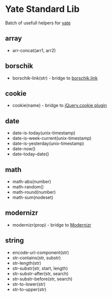 # Yate Standard Lib

Batch of usefull helpers for [yate](https://github.com/pasaran/yate)

## array
  * arr-concat(arr1, arr2)

## borschik
  * borschik-link(str) - bridge to [borschik.link](https://github.com/bem/borschik)

## cookie
  * cookie(name) - bridge to [jQuery.cookie plugin](http://plugins.jquery.com/cookie/)

## date
  * date-is-today(unix-timestamp)
  * date-is-week-current(unix-timestamp)
  * date-is-yesterday(unix-timestamp)
  * date-now()
  * date-today-date()

## math
  * math-abs(number)
  * math-random()
  * math-round(number)
  * math-sum(nodeset)

## modernizr
  * modernizr(prop) - bridge to [Modernizr](https://github.com/Modernizr/Modernizr)

## string
  * encode-uri-component(str)
  * str-contains(str, substr)
  * str-length(str)
  * str-substr(str, start, length)
  * str-substr-after(str, search)
  * str-substr-before(str, search)
  * str-to-lower(str)
  * str-to-upper(str)
